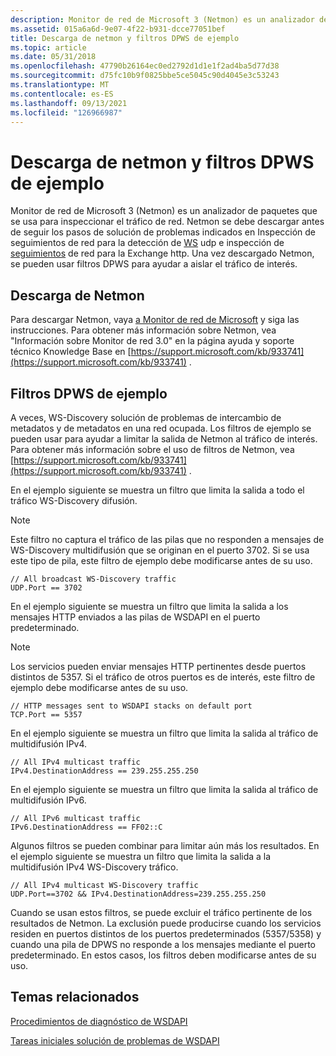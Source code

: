 ```yaml
---
description: Monitor de red de Microsoft 3 (Netmon) es un analizador de paquetes que se usa para inspeccionar el tráfico de red.
ms.assetid: 015a6a6d-9e07-4f22-b931-dcce77051bef
title: Descarga de netmon y filtros DPWS de ejemplo
ms.topic: article
ms.date: 05/31/2018
ms.openlocfilehash: 47790b26164ec0ed2792d1d1e1f2ad4ba5d77d38
ms.sourcegitcommit: d75fc10b9f0825bbe5ce5045c90d4045e3c53243
ms.translationtype: MT
ms.contentlocale: es-ES
ms.lasthandoff: 09/13/2021
ms.locfileid: "126966987"
---
```

# <a name="downloading-netmon-and-sample-dpws-filters"></a>Descarga de netmon y filtros DPWS de ejemplo

Monitor de red de Microsoft 3 (Netmon) es un analizador de paquetes que se usa para inspeccionar el tráfico de red. Netmon se debe descargar antes de seguir los pasos de solución de problemas indicados en Inspección de seguimientos de red para la detección de [WS](inspecting-network-traces-for-udp-ws-discovery.md) udp e inspección de [seguimientos](inspecting-network-traces-for-http-metadata-exchange.md) de red para la Exchange http. Una vez descargado Netmon, se pueden usar filtros DPWS para ayudar a aislar el tráfico de interés.

## <a name="downloading-netmon"></a>Descarga de Netmon

Para descargar Netmon, vaya [a Monitor de red de Microsoft](https://www.microsoft.com/downloads/details.aspx?displaylang=en&FamilyID=983b941d-06cb-4658-b7f6-3088333d062f) y siga las instrucciones. Para obtener más información sobre Netmon, vea "Información sobre Monitor de red 3.0" en la página ayuda y soporte técnico Knowledge Base en [https://support.microsoft.com/kb/933741](https://support.microsoft.com/kb/933741) .

## <a name="sample-dpws-filters"></a>Filtros DPWS de ejemplo

A veces, WS-Discovery solución de problemas de intercambio de metadatos y de metadatos en una red ocupada. Los filtros de ejemplo se pueden usar para ayudar a limitar la salida de Netmon al tráfico de interés. Para obtener más información sobre el uso de filtros de Netmon, vea [https://support.microsoft.com/kb/933741](https://support.microsoft.com/kb/933741) .

En el ejemplo siguiente se muestra un filtro que limita la salida a todo el tráfico WS-Discovery difusión.

> [!Note]  
> Este filtro no captura el tráfico de las pilas que no responden a mensajes de WS-Discovery multidifusión que se originan en el puerto 3702. Si se usa este tipo de pila, este filtro de ejemplo debe modificarse antes de su uso.

 

``` syntax
// All broadcast WS-Discovery traffic
UDP.Port == 3702
```

En el ejemplo siguiente se muestra un filtro que limita la salida a los mensajes HTTP enviados a las pilas de WSDAPI en el puerto predeterminado.

> [!Note]  
> Los servicios pueden enviar mensajes HTTP pertinentes desde puertos distintos de 5357. Si el tráfico de otros puertos es de interés, este filtro de ejemplo debe modificarse antes de su uso.

 

``` syntax
// HTTP messages sent to WSDAPI stacks on default port
TCP.Port == 5357
```

En el ejemplo siguiente se muestra un filtro que limita la salida al tráfico de multidifusión IPv4.

``` syntax
// All IPv4 multicast traffic
IPv4.DestinationAddress == 239.255.255.250
```

En el ejemplo siguiente se muestra un filtro que limita la salida al tráfico de multidifusión IPv6.

``` syntax
// All IPv6 multicast traffic
IPv6.DestinationAddress == FF02::C
```

Algunos filtros se pueden combinar para limitar aún más los resultados. En el ejemplo siguiente se muestra un filtro que limita la salida a la multidifusión IPv4 WS-Discovery tráfico.

``` syntax
// All IPv4 multicast WS-Discovery traffic
UDP.Port==3702 && IPv4.DestinationAddress=239.255.255.250
```

Cuando se usan estos filtros, se puede excluir el tráfico pertinente de los resultados de Netmon. La exclusión puede producirse cuando los servicios residen en puertos distintos de los puertos predeterminados (5357/5358) y cuando una pila de DPWS no responde a los mensajes mediante el puerto predeterminado. En estos casos, los filtros deben modificarse antes de su uso.

## <a name="related-topics"></a>Temas relacionados

<dl> <dt>

[Procedimientos de diagnóstico de WSDAPI](wsdapi-diagnostic-procedures.md)
</dt> <dt>

[Tareas iniciales solución de problemas de WSDAPI](getting-started-with-wsdapi-troubleshooting.md)
</dt> </dl>

 

 



